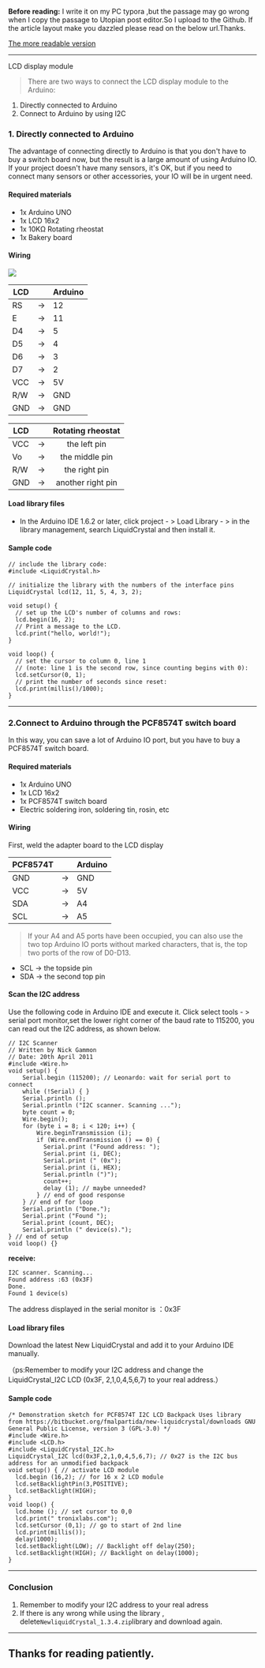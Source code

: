 **Before reading:**
I write it on my PC typora ,but  the passage may go wrong when I copy
 the passage to Utopian post editor.So I upload to the Github. If the 
article layout  make you dazzled please read on the below url.Thanks.   

[The more readable version](https://github.com/Cha0s0000/Utopian/blob/master/%5BArduino%20basics%20tutorials%5D%20use%20LCD%201602%20display%20module.md)

---

LCD display module      

> There are two ways to connect the LCD display module to the Arduino:

1. Directly connected to Arduino
2. Connect to Arduino by using I2C

### 1. Directly connected to Arduino

The advantage of connecting directly to Arduino is that you don't have to buy a switch board now, but the result is a large amount of using  Arduino IO. If your project doesn't have many sensors, it's OK, but if you need to connect many sensors or other accessories, your IO will be in urgent need.

#### Required materials

- 1x Arduino UNO
- 1x LCD 16x2
- 1x 10KΩ Rotating rheostat
- 1x Bakery board

#### Wiring 

![](https://steemitimages.com/DQmPQAKqXz3ij63z63NX4AErJ2L8XeAeWGyUWgGDYGMMEMR/%E5%9B%BE%E7%89%87.png)



| LCD  |      | Arduino |
| ---- | ---- | ------- |
| RS   | ->   | 12      |
| E    | ->   | 11      |
| D4   | ->   | 5       |
| D5   | ->   | 4       |
| D6   | ->   | 3       |
| D7   | ->   | 2       |
| VCC  | ->   | 5V      |
| R/W  | ->   | GND     |
| GND  | ->   | GND     |

| LCD  |      | Rotating rheostat |
| ---- | ---- | :---------------: |
| VCC  | ->   |   the left pin    |
| Vo   | ->   |  the middle pin   |
| R/W  | ->   |   the right pin   |
| GND  | ->   | another right pin |

#### Load library files

- In the Arduino IDE 1.6.2 or later, click project - > Load Library - > in the library management, search LiquidCrystal and then install it.

#### Sample code

```
// include the library code:
#include <LiquidCrystal.h>

// initialize the library with the numbers of the interface pins
LiquidCrystal lcd(12, 11, 5, 4, 3, 2);

void setup() {
  // set up the LCD's number of columns and rows: 
  lcd.begin(16, 2);
  // Print a message to the LCD.
  lcd.print("hello, world!");
}

void loop() {
  // set the cursor to column 0, line 1
  // (note: line 1 is the second row, since counting begins with 0):
  lcd.setCursor(0, 1);
  // print the number of seconds since reset:
  lcd.print(millis()/1000);
}

```



------

### 2.Connect to Arduino through the PCF8574T switch board      

In this way, you can save a lot of Arduino IO port, but  you have to buy a PCF8574T switch board.



#### Required materials

- 1x Arduino UNO
- 1x LCD 16x2
- 1x PCF8574T switch board
- Electric soldering iron, soldering tin, rosin, etc

#### Wiring 

First, weld the adapter board to the LCD display

| PCF8574T |      | Arduino |
| -------- | ---- | ------- |
| GND      | ->   | GND     |
| VCC      | ->   | 5V      |
| SDA      | ->   | A4      |
| SCL      | ->   | A5      |

> If your A4 and A5 ports have been occupied, you can also use the two top Arduino IO ports without marked characters, that is, the top two ports of the row of D0-D13.

- SCL -> the topside pin
- SDA -> the second top pin

#### Scan the I2C address

Use the following code in Arduino IDE and execute it. Click select tools - > serial port monitor,set  the lower right corner of the baud rate to 115200, you can read out the I2C address, as shown below.

```
// I2C Scanner
// Written by Nick Gammon
// Date: 20th April 2011
#include <Wire.h>
void setup() { 
    Serial.begin (115200); // Leonardo: wait for serial port to connect 
    while (!Serial) { } 
    Serial.println (); 
    Serial.println ("I2C scanner. Scanning ..."); 
    byte count = 0; 
    Wire.begin(); 
    for (byte i = 8; i < 120; i++) { 
        Wire.beginTransmission (i); 
        if (Wire.endTransmission () == 0) { 
          Serial.print ("Found address: "); 
          Serial.print (i, DEC); 
          Serial.print (" (0x"); 
          Serial.print (i, HEX); 
          Serial.println (")"); 
          count++; 
          delay (1); // maybe unneeded? 
        } // end of good response 
    } // end of for loop 
    Serial.println ("Done."); 
    Serial.print ("Found "); 
    Serial.print (count, DEC); 
    Serial.println (" device(s).");
} // end of setup
void loop() {}

```

**receive:**

```
I2C scanner. Scanning...
Found address :63 (0x3F)
Done.
Found 1 device(s)
```


The address displayed in the serial monitor is ：0x3F

#### Load library files

Download the latest New LiquidCrystal and add it to your Arduino IDE manually.

（ps:Remember to modify your I2C address and change the LiquidCrystal_I2C LCD (0x3F, 2,1,0,4,5,6,7) to your real address.）

#### Sample code

```
/* Demonstration sketch for PCF8574T I2C LCD Backpack Uses library from https://bitbucket.org/fmalpartida/new-liquidcrystal/downloads GNU General Public License, version 3 (GPL-3.0) */ 
#include <Wire.h> 
#include <LCD.h> 
#include <LiquidCrystal_I2C.h> 
LiquidCrystal_I2C lcd(0x3F,2,1,0,4,5,6,7); // 0x27 is the I2C bus address for an unmodified backpack 
void setup() { // activate LCD module 
  lcd.begin (16,2); // for 16 x 2 LCD module 
  lcd.setBacklightPin(3,POSITIVE); 
  lcd.setBacklight(HIGH); 
} 
void loop() { 
  lcd.home (); // set cursor to 0,0 
  lcd.print(" tronixlabs.com"); 
  lcd.setCursor (0,1); // go to start of 2nd line 
  lcd.print(millis()); 
  delay(1000); 
  lcd.setBacklight(LOW); // Backlight off delay(250);        
  lcd.setBacklight(HIGH); // Backlight on delay(1000); 
}

```

---

### Conclusion

1. Remember to modify your I2C address to your real adress
2. If there is  any wrong while using the library , delete`NewliquidCrystal_1.3.4.zip`library and download again.

---

## Thanks for reading patiently.
